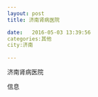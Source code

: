 ```yaml
--- 
layout: post 
title: 济南肾病医院

date:   2016-05-03 13:39:56 
categories:其他  
city:济南
  
--- 
```

   
济南肾病医院

信息

